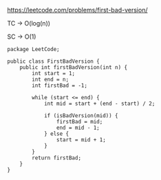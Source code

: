 https://leetcode.com/problems/first-bad-version/

TC -> O(log(n))

SC -> O(1)

    package LeetCode; 

    public class FirstBadVersion {
        public int firstBadVersion(int n) {
            int start = 1;
            int end = n;
            int firstBad = -1;

            while (start <= end) {
                int mid = start + (end - start) / 2;

                if (isBadVersion(mid)) {
                    firstBad = mid;
                    end = mid - 1;
                } else {
                    start = mid + 1;
                }
            }
            return firstBad;
        }
    }
